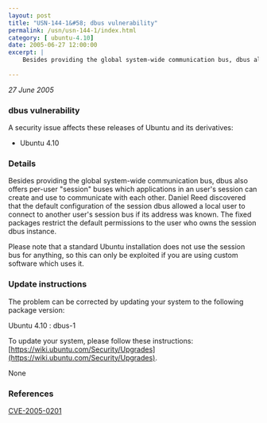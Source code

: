 ```yaml
---
layout: post
title: "USN-144-1&#58; dbus vulnerability"
permalink: /usn/usn-144-1/index.html
category: [ ubuntu-4.10]
date: 2005-06-27 12:00:00
excerpt: |
    Besides providing the global system-wide communication bus, dbus also offers per-user &quot;session&quot; buses which applications in an user&#39;s session can create and use to communicate with each other.  Daniel Reed discovered that the default configuration of the session dbus allowed a local user to connect to another user&#39;s session bus if its address was known. The fixed packages restrict the default permissions to the user who owns the session dbus instance.
    
--- 
```

 
 

*27 June 2005*

### dbus vulnerability

A security issue affects these releases of Ubuntu and its derivatives:

* Ubuntu 4.10

### Details

Besides providing the global system-wide communication bus, dbus also offers per-user &quot;session&quot; buses which applications in an user&#39;s session can create and use to communicate with each other. Daniel Reed discovered that the default configuration of the session dbus allowed a local user to connect to another user&#39;s session bus if its address was known. The fixed packages restrict the default permissions to the user who owns the session dbus instance.

Please note that a standard Ubuntu installation does not use the session bus for anything, so this can only be exploited if you are using custom software which uses it.

### Update instructions

The problem can be corrected by updating your system to the following package version:

Ubuntu 4.10
 : dbus-1 

To update your system, please follow these instructions: [https://wiki.ubuntu.com/Security/Upgrades](https://wiki.ubuntu.com/Security/Upgrades).

None

### References

 
 [CVE-2005-0201](http://people.ubuntu.com/~ubuntu-security/cve/CVE-2005-0201)
 


